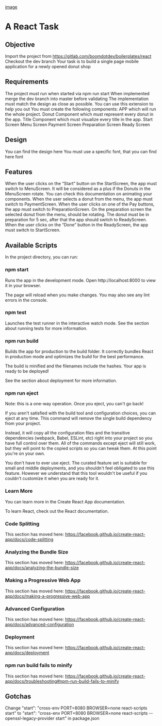 [image](https://github.com/IrinaProjects/Donut-Shop-hackathon/blob/master/Untitled.png)

# A React Task

## Objective

Import the project from https://gitlab.com/boomdotdev/boilerplates/react
Checkout the dev branch
Your task is to build a single page mobile application for a newly opened donut shop

## Requirements

The project must run when started via npm run start
When implemented merge the dev branch into master before validating
The implementation must match the design as close as possible. You can use this extension to help you out
You must create the following components:
APP which will run the whole project.
Donut Component which must represent every donut in the app.
Title Component which must visualize every title in the app.
Start Screen
Menu Screen
Payment Screen
Preparation Screen
Ready Screen

## Design

You can find the design here
You must use a specific font, that you can find here font

## Features

When the user clicks on the “Start” button on the StartScreen, the app must switch to MenuScreen.
It will be considered as a plus if the Donuts in the MenuScreen rotate. You can check this documentation on animating your components.
When the user selects a donut from the menu, the app must switch to PaymentScreen.
When the user clicks on one of the Pay buttons, the app must switch to PreparationScreen.
On the preparation screen the selected donut from the menu, should be rotating.
The donut must be in preparation for 5 sec, after that the app should switch to ReadyScreen.
When the user clicks on the “Done” button in the ReadyScreen, the app must switch to StartScreen.

## Available Scripts

In the project directory, you can run:

### npm start
Runs the app in the development mode.
Open http://localhost:8000 to view it in your browser.

The page will reload when you make changes.
You may also see any lint errors in the console.

### npm test
Launches the test runner in the interactive watch mode.
See the section about running tests for more information.

### npm run build
Builds the app for production to the build folder.
It correctly bundles React in production mode and optimizes the build for the best performance.

The build is minified and the filenames include the hashes.
Your app is ready to be deployed!

See the section about deployment for more information.

### npm run eject
Note: this is a one-way operation. Once you eject, you can't go back!

If you aren't satisfied with the build tool and configuration choices, you can eject at any time. This command will remove the single build dependency from your project.

Instead, it will copy all the configuration files and the transitive dependencies (webpack, Babel, ESLint, etc) right into your project so you have full control over them. All of the commands except eject will still work, but they will point to the copied scripts so you can tweak them. At this point you're on your own.

You don't have to ever use eject. The curated feature set is suitable for small and middle deployments, and you shouldn't feel obligated to use this feature. However we understand that this tool wouldn't be useful if you couldn't customize it when you are ready for it.

### Learn More
You can learn more in the Create React App documentation.

To learn React, check out the React documentation.

### Code Splitting
This section has moved here: https://facebook.github.io/create-react-app/docs/code-splitting

### Analyzing the Bundle Size
This section has moved here: https://facebook.github.io/create-react-app/docs/analyzing-the-bundle-size

### Making a Progressive Web App
This section has moved here: https://facebook.github.io/create-react-app/docs/making-a-progressive-web-app

### Advanced Configuration
This section has moved here: https://facebook.github.io/create-react-app/docs/advanced-configuration

### Deployment
This section has moved here: https://facebook.github.io/create-react-app/docs/deployment

### npm run build fails to minify
This section has moved here: https://facebook.github.io/create-react-app/docs/troubleshooting#npm-run-build-fails-to-minify

## Gotchas
Change "start": "cross-env PORT=8080 BROWSER=none react-scripts start" to "start": "cross-env PORT=8080 BROWSER=none react-scripts --openssl-legacy-provider start" in package.json

